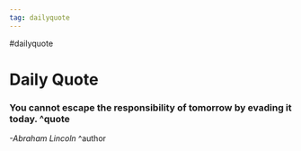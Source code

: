 ```yaml
---
tag: dailyquote
---
```


#dailyquote

# Daily Quote

### You cannot escape the responsibility of tomorrow by evading it today. ^quote
*-Abraham Lincoln* ^author
